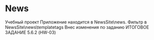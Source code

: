 # News
Учебный проект
Приложение находится в NewsSite\news.
Фильтр в NewsSite\news\templatetags
Внес изменения по заданию ИТОГОВОЕ ЗАДАНИЕ 5.6.2 (HW-03)
